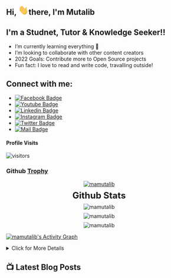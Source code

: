 
<!--Welcome Message-->
## Hi, <img src="assets/hello.gif" width="28px" alt="Hi">there, I'm Mutalib 

<!--Short Description about me and my work-->
## I'm a Studnet, Tutor & Knowledge Seeker!!

- I’m currently learning everything 🤣
- I’m looking to collaborate with other content creators
- 2022 Goals: Contribute more to Open Source projects
- Fun fact: I love to read and write code, travalling outside!
 
<!--Social Media link-->
## Connect with me:
- [![Facebook Badge](https://img.shields.io/badge/Facebook-1877F2?style=for-the-badge&logo=facebook&logoColor=white)](https://www.facebook.com/mamutalibcse)
- [![Youtube Badge](https://img.shields.io/badge/YouTube-FF0000?style=for-the-badge&logo=youtube&logoColor=white)](https://www.youtube.com/channel/UCcQGtVlG6-c9IreJnlT7TaA)
- [![Linkedin Badge](https://img.shields.io/badge/LinkedIn-0077B5?style=for-the-badge&logo=linkedin&logoColor=white)](https://www.linkedin.com/in/mamutalibcse) 
- [![Instagram Badge](https://img.shields.io/badge/Instagram-E4405F?style=for-the-badge&logo=instagram&logoColor=white)](https://www.instagram.com/mamutalibcse/) 
- [![Twitter Badge](https://img.shields.io/badge/Twitter-1DA1F2?style=for-the-badge&logo=twitter&logoColor=white)](https://twitter.com/mamutalibcse) 
- [![Mail Badge](https://img.shields.io/badge/Gmail-D14836?style=for-the-badge&logo=gmail&logoColor=white)](mailto:mutalib.neub@gmail.com)

<!--Profile Visit-->  
#### Profile Visits

![visitors](https://visitor-badge.glitch.me/badge?page_id=mamutalib.mamutalib)

<!--
Taken From
https://github.com/ryo-ma/github-profile-trophy
-->
### Github [Trophy](https://github.com/ryo-ma/github-profile-trophy)
<p align="center" style='margin: 16px 4px 8px;'>
    <a href="https://github.com/mamutalib">
        <img src="https://github-profile-trophy.vercel.app/?username=mamutalib&theme=gruvbox&row=2&column=3" alt="mamutalib" />
    </a>
</p>



<!--[![Mutalib's github stats](https://github-readme-stats.vercel.app/api?username=mamutalib&count_private=true&theme=tokyonight&hide=contribs,prs)](https://github.com/mamutalib/mamutalib)-->

[//]: # "Below stat's script taken from unknown source."
<h3 align="center" style='margin: 0px 4px 8px; font-size: 24px;'>
    Github Stats
</h3>

<p align="center" style='margin: 8px 4px;'>
    <img src="https://github-readme-stats.vercel.app/api/top-langs?username=mamutalib&show_icons=true&locale=en&layout=compact&theme=gruvbox" alt="mamutalib" />
</p>

<p align="center" style='margin: 8px 4px;'>
    <img src="https://github-readme-stats.vercel.app/api?username=mamutalib&show_icons=true&locale=en&theme=gruvbox" alt="mamutalib" />
</p>

<p align="center" style='margin: 8px 4px;'>
    <img src="https://github-readme-streak-stats.herokuapp.com/?user=mamutalib&theme=gruvbox" alt="mamutalib" />
</p>


<!-- https://github.com/ashutosh00710/github-readme-activity-graph -->
<a href="https://github.com/mamutalib"><img alt="mamutalib's Activity Graph" src="https://activity-graph.herokuapp.com/graph?username=mamutalib&bg_color=1F222E&color=F8D866&line=F85D7F&point=FFFFFF&hide_border=true" /></a>

<details>
<summary> Click for More Details
</summary>
<br>

![Metrics](https://metrics.lecoq.io/mamutalib?template=classic&languages=1&introduction=1&isocalendar=1&people=1&gists=1&followup=1&lines=1&notable=1&achievements=1&activity=1&isocalendar.duration=half-year&languages.limit=8&languages.sections=most-used&languages.colors=github&languages.threshold=0%25&languages.indepth=false&languages.recent.load=300&languages.recent.days=14&introduction.title=true&people.limit=24&people.size=28&people.types=followers%2C%20following&people.identicons=false&people.shuffle=false&followup.sections=repositories&activity.limit=5&activity.load=300&activity.days=14&activity.filter=all&activity.visibility=all&activity.timestamps=false&achievements.threshold=C&achievements.secrets=true&achievements.limit=0&notable.repositories=false&config.timezone=Asia%2FCalcutta) 
</details>

## 📺 Latest Blog Posts

<!-- BLOG-POST-LIST:START -->
<!-- BLOG-POST-LIST:END -->

